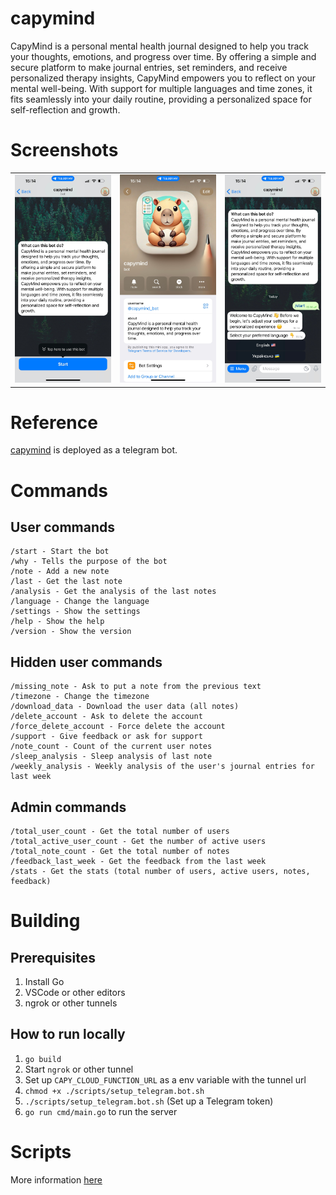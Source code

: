 # capymind

CapyMind is a personal mental health journal designed to help you track your thoughts, emotions, and progress over time. By offering a simple and secure platform to make journal entries, set reminders, and receive personalized therapy insights, CapyMind empowers you to reflect on your mental well-being. With support for multiple languages and time zones, it fits seamlessly into your daily routine, providing a personalized space for self-reflection and growth.

# Screenshots

<table>
  <tr>
    <td><img src="assets/screen1.jpeg" alt="Image 1" width="300"/></td>
    <td><img src="assets/screen2.jpeg" alt="Image 2" width="300"/></td>
    <td><img src="assets/screen3.jpeg" alt="Image 3" width="300"/></td>
  </tr>
</table>

# Reference

<a href="t.me/capymind_bot">capymind</a> is deployed as a telegram bot.

# Commands

## User commands
```
/start - Start the bot
/why - Tells the purpose of the bot
/note - Add a new note
/last - Get the last note
/analysis - Get the analysis of the last notes
/language - Change the language
/settings - Show the settings
/help - Show the help
/version - Show the version
```

## Hidden user commands
```
/missing_note - Ask to put a note from the previous text
/timezone - Change the timezone
/download_data - Download the user data (all notes)
/delete_account - Ask to delete the account
/force_delete_account - Force delete the account
/support - Give feedback or ask for support
/note_count - Count of the current user notes
/sleep_analysis - Sleep analysis of last note
/weekly_analysis - Weekly analysis of the user's journal entries for last week
```

## Admin commands
```
/total_user_count - Get the total number of users
/total_active_user_count - Get the number of active users
/total_note_count - Get the total number of notes
/feedback_last_week - Get the feedback from the last week
/stats - Get the stats (total number of users, active users, notes, feedback)
```

# Building

## Prerequisites

1. Install Go
2. VSCode or other editors
3. ngrok or other tunnels

## How to run locally

1. `go build`
2. Start `ngrok` or other tunnel
3. Set up `CAPY_CLOUD_FUNCTION_URL` as a env variable with the tunnel url
4. `chmod +x ./scripts/setup_telegram.bot.sh`
5. `./scripts/setup_telegram.bot.sh` (Set up a Telegram token)
6. `go run cmd/main.go` to run the server

# Scripts

More information <a href="./docs/SCRIPTS.md">here</a>
